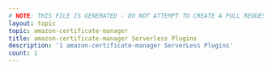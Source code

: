 ```yaml
---
# NOTE: THIS FILE IS GENERATED - DO NOT ATTEMPT TO CREATE A PULL REQUEST TO UPDATE THE DATA. 
layout: topic
topic: amazon-certificate-manager
title: amazon-certificate-manager Serverless Plugins
description: '1 amazon-certificate-manager ServerLess Plugins'
count: 1
---
```

